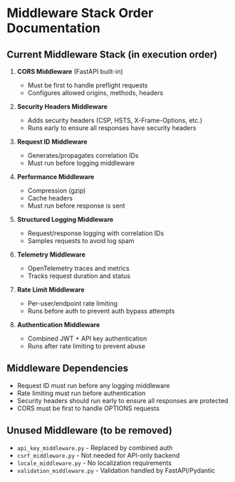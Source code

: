 # Middleware Stack Order Documentation

## Current Middleware Stack (in execution order)

1. **CORS Middleware** (FastAPI built-in)
   - Must be first to handle preflight requests
   - Configures allowed origins, methods, headers

2. **Security Headers Middleware**
   - Adds security headers (CSP, HSTS, X-Frame-Options, etc.)
   - Runs early to ensure all responses have security headers

3. **Request ID Middleware**
   - Generates/propagates correlation IDs
   - Must run before logging middleware

4. **Performance Middleware**
   - Compression (gzip)
   - Cache headers
   - Must run before response is sent

5. **Structured Logging Middleware**
   - Request/response logging with correlation IDs
   - Samples requests to avoid log spam

6. **Telemetry Middleware**
   - OpenTelemetry traces and metrics
   - Tracks request duration and status

7. **Rate Limit Middleware**
   - Per-user/endpoint rate limiting
   - Runs before auth to prevent auth bypass attempts

8. **Authentication Middleware**
   - Combined JWT + API key authentication
   - Runs after rate limiting to prevent abuse

## Middleware Dependencies

- Request ID must run before any logging middleware
- Rate limiting must run before authentication
- Security headers should run early to ensure all responses are protected
- CORS must be first to handle OPTIONS requests

## Unused Middleware (to be removed)

- `api_key_middleware.py` - Replaced by combined auth
- `csrf_middleware.py` - Not needed for API-only backend
- `locale_middleware.py` - No localization requirements
- `validation_middleware.py` - Validation handled by FastAPI/Pydantic